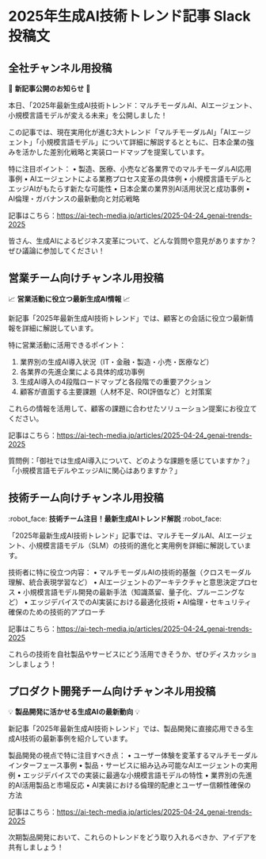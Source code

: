 # 2025年生成AI技術トレンド記事 Slack投稿文

## 全社チャンネル用投稿

:mega: **新記事公開のお知らせ** :mega:

本日、「2025年最新生成AI技術トレンド：マルチモーダルAI、AIエージェント、小規模言語モデルが変える未来」を公開しました！

この記事では、現在実用化が進む3大トレンド「マルチモーダルAI」「AIエージェント」「小規模言語モデル」について詳細に解説するとともに、日本企業の強みを活かした差別化戦略と実装ロードマップを提案しています。

特に注目ポイント：
• 製造、医療、小売など各業界でのマルチモーダルAI応用事例
• AIエージェントによる業務プロセス変革の具体例
• 小規模言語モデルとエッジAIがもたらす新たな可能性
• 日本企業の業界別AI活用状況と成功事例
• AI倫理・ガバナンスの最新動向と対応戦略

記事はこちら：https://ai-tech-media.jp/articles/2025-04-24_genai-trends-2025

皆さん、生成AIによるビジネス変革について、どんな質問や意見がありますか？ぜひ議論に参加してください！

## 営業チーム向けチャンネル用投稿

:chart_with_upwards_trend: **営業活動に役立つ最新生成AI情報** :chart_with_upwards_trend:

新記事「2025年最新生成AI技術トレンド」では、顧客との会話に役立つ最新情報を詳細に解説しています。

特に営業活動に活用できるポイント：
1. 業界別の生成AI導入状況（IT・金融・製造・小売・医療など）
2. 各業界の先進企業による具体的成功事例
3. 生成AI導入の4段階ロードマップと各段階での重要アクション
4. 顧客が直面する主要課題（人材不足、ROI評価など）と対策案

これらの情報を活用して、顧客の課題に合わせたソリューション提案にお役立てください。

記事はこちら：https://ai-tech-media.jp/articles/2025-04-24_genai-trends-2025

質問例：「御社では生成AI導入について、どのような課題を感じていますか？」「小規模言語モデルやエッジAIに関心はありますか？」

## 技術チーム向けチャンネル用投稿

:robot_face: **技術チーム注目！最新生成AIトレンド解説** :robot_face:

「2025年最新生成AI技術トレンド」記事では、マルチモーダルAI、AIエージェント、小規模言語モデル（SLM）の技術的進化と実用例を詳細に解説しています。

技術者に特に役立つ内容：
• マルチモーダルAIの技術的基盤（クロスモーダル理解、統合表現学習など）
• AIエージェントのアーキテクチャと意思決定プロセス
• 小規模言語モデル開発の最新手法（知識蒸留、量子化、プルーニングなど）
• エッジデバイスでのAI実装における最適化技術
• AI倫理・セキュリティ確保のための技術的アプローチ

記事はこちら：https://ai-tech-media.jp/articles/2025-04-24_genai-trends-2025

これらの技術を自社製品やサービスにどう活用できそうか、ぜひディスカッションしましょう！

## プロダクト開発チーム向けチャンネル用投稿

:bulb: **製品開発に活かせる生成AIの最新動向** :bulb:

新記事「2025年最新生成AI技術トレンド」では、製品開発に直接応用できる生成AI技術の最新事例を紹介しています。

製品開発の視点で特に注目すべき点：
• ユーザー体験を変革するマルチモーダルインターフェース事例
• 製品・サービスに組み込み可能なAIエージェントの実用例
• エッジデバイスでの実装に最適な小規模言語モデルの特性
• 業界別の先進的AI活用製品と市場反応
• AI実装における倫理的配慮とユーザー信頼性確保の方法

記事はこちら：https://ai-tech-media.jp/articles/2025-04-24_genai-trends-2025

次期製品開発において、これらのトレンドをどう取り入れるべきか、アイデアを共有しましょう！
